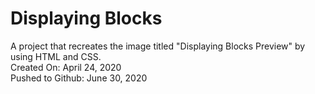 # Displaying Blocks
A project that recreates the image titled "Displaying Blocks Preview" by using HTML and CSS.\
Created On: April 24, 2020\
Pushed to Github: June 30, 2020